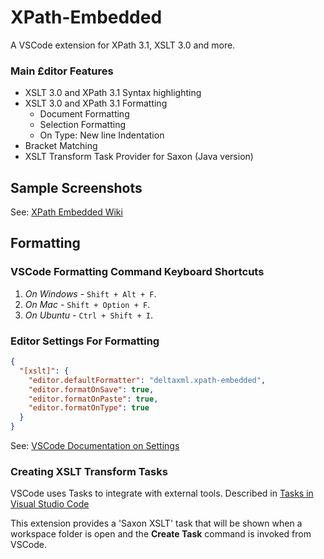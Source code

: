 # XPath-Embedded

A VSCode extension for XPath 3.1, XSLT 3.0 and more.

### Main £ditor Features
- XSLT 3.0 and XPath 3.1 Syntax highlighting
- XSLT 3.0 and XPath 3.1 Formatting
  - Document Formatting
  - Selection Formatting
  - On Type: New line Indentation
- Bracket Matching
- XSLT Transform Task Provider for Saxon (Java version)

## Sample Screenshots

See: [XPath Embedded Wiki](https://github.com/DeltaXML/vscode-xslt-tokenizer/wiki/XPath-Embedded)

## Formatting

### VSCode Formatting Command Keyboard Shortcuts
1. *On Windows* - ```Shift + Alt + F```.
2. *On Mac* - ```Shift + Option + F```.
3. *On Ubuntu* - ```Ctrl + Shift + I```.

### Editor Settings For Formatting
```json
{
  "[xslt]": {
    "editor.defaultFormatter": "deltaxml.xpath-embedded",
    "editor.formatOnSave": true,
    "editor.formatOnPaste": true,
    "editor.formatOnType": true
  }
}
```
See: [VSCode Documentation on Settings](https://code.visualstudio.com/docs/getstarted/settings)

### Creating XSLT Transform Tasks

VSCode uses Tasks to integrate with external tools. Described in [Tasks in Visual Studio Code](https://code.visualstudio.com/docs/editor/tasks)

This extension provides a 'Saxon XSLT' task that will be shown when a workspace folder is open and the **Create Task** command is invoked from VSCode.
